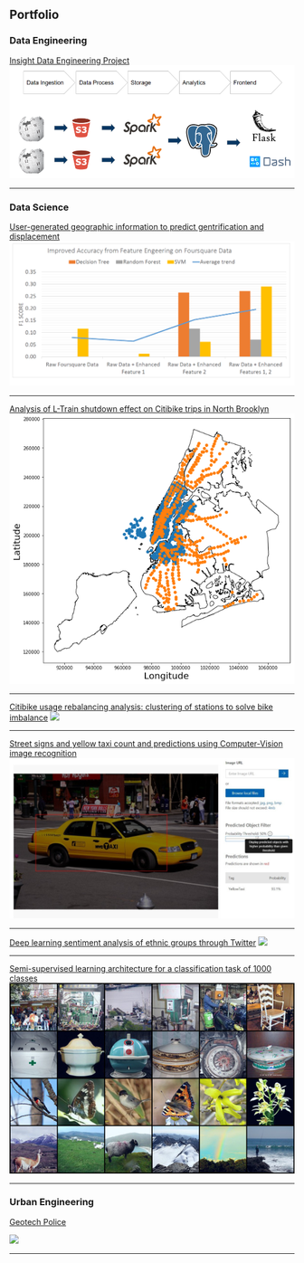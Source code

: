 ## Portfolio

### Data Engineering

[Insight Data Engineering Project](https://github.com/mv1742/Wiki_Bias/)
<img src= "https://github.com/mv1742/Wiki_Bias/blob/master/figs/Pipeline.png" height="200">
           
---

### Data Science

[User-generated geographic information to predict gentrification and displacement](https://mv1742.github.io/udpny_website/)
<img src="https://raw.githubusercontent.com/mv1742/UDPNY/master/Notebooks/Capstone.png">

---

[Analysis of L-Train shutdown effect on Citibike trips in North Brooklyn](https://www.authorea.com/343291/WvCJMi1pNDL6i1gUT_rstw)
<img src="https://raw.githubusercontent.com/mv1742/PUI2018_mv1742/master/Extra_Credit_mv1742/Trains.png"/>

---

[Citibike usage rebalancing analysis: clustering of stations to solve bike imbalance](https://github.com/mv1742/CitiBike_Usage_Analysis)
<img src="https://raw.githubusercontent.com/mv1742/CitiBike_Usage_Analysis/master/Visualizations/end.gif"/>

---

[Street signs and yellow taxi count and predictions using Computer-Vision image recognition](https://github.com/Streets-Data-Collaborative/groundwork-detection)
<img src="https://raw.githubusercontent.com/mv1742/groundwork-detection/master/Taxis.jpeg"/>

---

[Deep learning sentiment analysis of ethnic groups through Twitter](https://www.overleaf.com/read/yhvvshpgcsbk)
<img src="https://github.com/mv1742/NLP_Twitter_Sentiment/blob/master/plots/Moving_Average.png?raw=true"/>

---

[Semi-supervised learning architecture for a classification task of 1000 classes](https://towardsdatascience.com/learning-like-babies-image-classification-using-semi-supervised-learning-ccfb5b391d1f)
<img src="https://github.com/mv1742/DLFinalProject/blob/master/plots/vis_rot.png?raw=true"/>

---


### Urban Engineering

[Geotech Police](https://github.com/mv1742/Geo_Police/)

<img src= "https://raw.githubusercontent.com/mv1742/Geo_Police/master/Images/Maxwell.jpg?token=AKJ62NA6KPF6M74KE7CAMQS5ZMICM">

---

